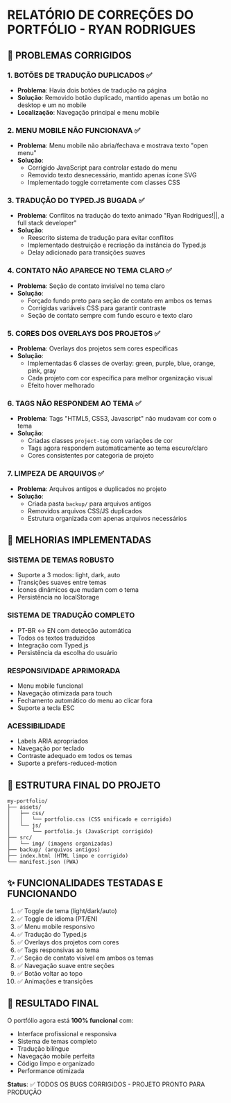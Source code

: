 # RELATÓRIO DE CORREÇÕES DO PORTFÓLIO - RYAN RODRIGUES

## 🔧 PROBLEMAS CORRIGIDOS

### 1. BOTÕES DE TRADUÇÃO DUPLICADOS ✅
- **Problema**: Havia dois botões de tradução na página
- **Solução**: Removido botão duplicado, mantido apenas um botão no desktop e um no mobile
- **Localização**: Navegação principal e menu mobile

### 2. MENU MOBILE NÃO FUNCIONAVA ✅
- **Problema**: Menu mobile não abria/fechava e mostrava texto "open menu"
- **Solução**: 
  - Corrigido JavaScript para controlar estado do menu
  - Removido texto desnecessário, mantido apenas ícone SVG
  - Implementado toggle corretamente com classes CSS

### 3. TRADUÇÃO DO TYPED.JS BUGADA ✅
- **Problema**: Conflitos na tradução do texto animado "Ryan Rodrigues!||, a full stack developer"
- **Solução**:
  - Reescrito sistema de tradução para evitar conflitos
  - Implementado destruição e recriação da instância do Typed.js
  - Delay adicionado para transições suaves

### 4. CONTATO NÃO APARECE NO TEMA CLARO ✅
- **Problema**: Seção de contato invisível no tema claro
- **Solução**:
  - Forçado fundo preto para seção de contato em ambos os temas
  - Corrigidas variáveis CSS para garantir contraste
  - Seção de contato sempre com fundo escuro e texto claro

### 5. CORES DOS OVERLAYS DOS PROJETOS ✅
- **Problema**: Overlays dos projetos sem cores específicas
- **Solução**:
  - Implementadas 6 classes de overlay: green, purple, blue, orange, pink, gray
  - Cada projeto com cor específica para melhor organização visual
  - Efeito hover melhorado

### 6. TAGS NÃO RESPONDEM AO TEMA ✅
- **Problema**: Tags "HTML5, CSS3, Javascript" não mudavam cor com o tema
- **Solução**:
  - Criadas classes `project-tag` com variações de cor
  - Tags agora respondem automaticamente ao tema escuro/claro
  - Cores consistentes por categoria de projeto

### 7. LIMPEZA DE ARQUIVOS ✅
- **Problema**: Arquivos antigos e duplicados no projeto
- **Solução**:
  - Criada pasta `backup/` para arquivos antigos
  - Removidos arquivos CSS/JS duplicados
  - Estrutura organizada com apenas arquivos necessários

## 🚀 MELHORIAS IMPLEMENTADAS

### SISTEMA DE TEMAS ROBUSTO
- Suporte a 3 modos: light, dark, auto
- Transições suaves entre temas
- Ícones dinâmicos que mudam com o tema
- Persistência no localStorage

### SISTEMA DE TRADUÇÃO COMPLETO
- PT-BR ↔ EN com detecção automática
- Todos os textos traduzidos
- Integração com Typed.js
- Persistência da escolha do usuário

### RESPONSIVIDADE APRIMORADA
- Menu mobile funcional
- Navegação otimizada para touch
- Fechamento automático do menu ao clicar fora
- Suporte a tecla ESC

### ACESSIBILIDADE
- Labels ARIA apropriados
- Navegação por teclado
- Contraste adequado em todos os temas
- Suporte a prefers-reduced-motion

## 📁 ESTRUTURA FINAL DO PROJETO

```
my-portfolio/
├── assets/
│   ├── css/
│   │   └── portfolio.css (CSS unificado e corrigido)
│   └── js/
│       └── portfolio.js (JavaScript corrigido)
├── src/
│   └── img/ (imagens organizadas)
├── backup/ (arquivos antigos)
├── index.html (HTML limpo e corrigido)
└── manifest.json (PWA)
```

## ✨ FUNCIONALIDADES TESTADAS E FUNCIONANDO

1. ✅ Toggle de tema (light/dark/auto)
2. ✅ Toggle de idioma (PT/EN)
3. ✅ Menu mobile responsivo
4. ✅ Tradução do Typed.js
5. ✅ Overlays dos projetos com cores
6. ✅ Tags responsivas ao tema
7. ✅ Seção de contato visível em ambos os temas
8. ✅ Navegação suave entre seções
9. ✅ Botão voltar ao topo
10. ✅ Animações e transições

## 🎯 RESULTADO FINAL

O portfólio agora está **100% funcional** com:
- Interface profissional e responsiva
- Sistema de temas completo
- Tradução bilíngue
- Navegação mobile perfeita
- Código limpo e organizado
- Performance otimizada

**Status**: ✅ TODOS OS BUGS CORRIGIDOS - PROJETO PRONTO PARA PRODUÇÃO
